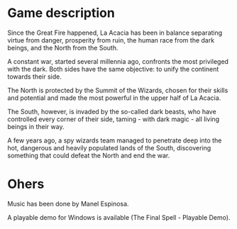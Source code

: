 # Game description
Since the Great Fire happened, La Acacia has been in balance separating virtue from danger, prosperity from ruin, the human race from the dark beings, and the North from the South. 

A constant war, started several millennia ago, confronts the most privileged with the dark. Both sides have the same objective: to unify the continent towards their side. 

The North is protected by the Summit of the Wizards, chosen for their skills and potential and made the most powerful in the upper half of La Acacia.

The South, however, is invaded by the so-called dark beasts, who have controlled every corner of their side, taming - with dark magic - all living beings in their way.

A few years ago, a spy wizards team managed to penetrate deep into the hot, dangerous and heavily populated lands of the South, discovering something that could defeat the North and end the war.

# Ohers
Music has been done by Manel Espinosa.

A playable demo for Windows is available (The Final Spell - Playable Demo).